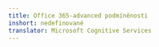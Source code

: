 ```yaml
---
title: Office 365-advanced podmíněnosti
inshort: nedefinované
translator: Microsoft Cognitive Services
---
```




